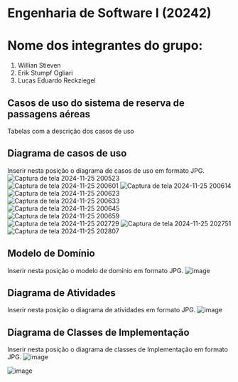 # Engenharia de Software I (20242)
# Nome dos integrantes do grupo:
1) Willian Stieven
2) Erik Stumpf Ogliari
3) Lucas Eduardo Reckziegel

## Casos de uso do sistema de reserva de passagens aéreas
Tabelas com a descrição dos casos de uso


## Diagrama de casos de uso
Inserir nesta posição o diagrama de casos de uso em formato JPG.
![Captura de tela 2024-11-25 200523](https://github.com/user-attachments/assets/91cba109-ba10-4842-98b8-5e877bc09ee2)
![Captura de tela 2024-11-25 200601](https://github.com/user-attachments/assets/c8fbcd15-4c4e-48cc-b1f5-127436ea781a)
![Captura de tela 2024-11-25 200614](https://github.com/user-attachments/assets/670284be-42a1-40f0-aa9f-8adcc6c0b7ae)
![Captura de tela 2024-11-25 200623](https://github.com/user-attachments/assets/7f8d5ecc-eecf-4054-9797-bc4ddfbf9c78)
![Captura de tela 2024-11-25 200633](https://github.com/user-attachments/assets/6f07ff1b-e492-461a-a87c-0157532e6b37)
![Captura de tela 2024-11-25 200645](https://github.com/user-attachments/assets/40774485-9992-4fc8-a010-86fa9c8aa001)
![Captura de tela 2024-11-25 200659](https://github.com/user-attachments/assets/2eea115c-4cb9-4471-89d1-6f6911831d17)
![Captura de tela 2024-11-25 202729](https://github.com/user-attachments/assets/8378b9fe-9cdb-471e-9ea0-eb73a9e1209a)
![Captura de tela 2024-11-25 202751](https://github.com/user-attachments/assets/6e0ff3a4-63b2-4c2e-9496-f8d70f6559be)
![Captura de tela 2024-11-25 202807](https://github.com/user-attachments/assets/8cb92bf3-32ea-4751-9472-b9e920240b3d)


## Modelo de Domínio
Inserir nesta posição o modelo de domínio em formato JPG.
![image](https://github.com/user-attachments/assets/52fb0710-b1e1-4c2d-bd71-c4e09b8535fd)

## Diagrama de Atividades
Inserir nesta posição o diagrama de atividades em formato JPG.
![image](https://github.com/user-attachments/assets/e18391d4-530b-4012-9952-1f0357782732)

## Diagrama de Classes de Implementação
 Inserir nesta posição o diagrama de classes de Implementação em formato JPG.
![image](https://github.com/user-attachments/assets/501e4f67-2f1e-402b-b54e-44956731630a)

![image](https://github.com/user-attachments/assets/9041d4c8-7ec5-47c7-a285-ebd9906ca79e)
